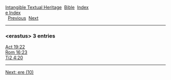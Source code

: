 [Intangible Textual Heritage](../../index)  [Bible](../index) 
[Index](index)   
[e Index](_e_)  
  [Previous](c03816)  [Next](c03818) 

------------------------------------------------------------------------

### &lt;erastus&gt; 3 entries

[Act 19:22](../kjv/act019.htm#022)  
[Rom 16:23](../kjv/rom016.htm#023)  
[Ti2 4:20](../kjv/ti2004.htm#020)  

------------------------------------------------------------------------

[Next: ere (10)](c03818)
